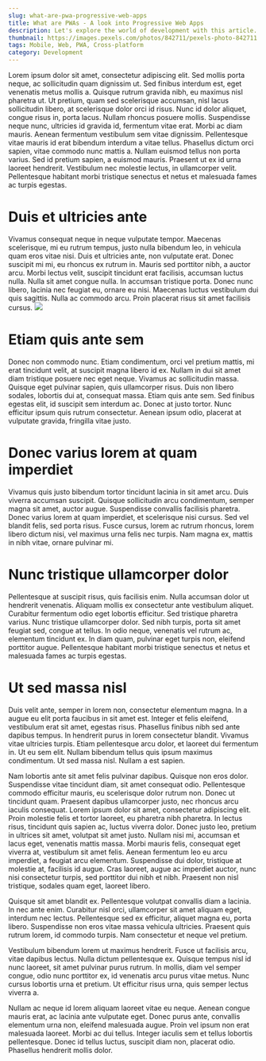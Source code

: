```yaml
---
slug: what-are-pwa-progressive-web-apps
title: What are PWAs - A look into Progressive Web Apps
description: Let's explore the world of development with this article. How to make more efficient applications which are also cross platform
thumbnail: https://images.pexels.com/photos/842711/pexels-photo-842711.jpeg?auto=compress&cs=tinysrgb&w=1260&h=750&dpr=1
tags: Mobile, Web, PWA, Cross-platform
category: Development
---
```


Lorem ipsum dolor sit amet, consectetur adipiscing elit. Sed mollis porta neque, ac sollicitudin quam dignissim ut. Sed finibus interdum est, eget venenatis metus mollis a. Quisque rutrum gravida nibh, eu maximus nisl pharetra ut. Ut pretium, quam sed scelerisque accumsan, nisl lacus sollicitudin libero, at scelerisque dolor orci id risus. Nunc id dolor aliquet, congue risus in, porta lacus. Nullam rhoncus posuere mollis. Suspendisse neque nunc, ultricies id gravida id, fermentum vitae erat. Morbi ac diam mauris. Aenean fermentum vestibulum sem vitae dignissim. Pellentesque vitae mauris id erat bibendum interdum a vitae tellus. Phasellus dictum orci sapien, vitae commodo nunc mattis a. Nullam euismod tellus non porta varius. Sed id pretium sapien, a euismod mauris. Praesent ut ex id urna laoreet hendrerit. Vestibulum nec molestie lectus, in ullamcorper velit. Pellentesque habitant morbi tristique senectus et netus et malesuada fames ac turpis egestas.

# Duis et ultricies ante

Vivamus consequat neque in neque vulputate tempor. Maecenas scelerisque, mi eu rutrum tempus, justo nulla bibendum leo, in vehicula quam eros vitae nisi. Duis et ultricies ante, non vulputate erat. Donec suscipit mi mi, eu rhoncus ex rutrum in. Mauris sed porttitor nibh, a auctor arcu. Morbi lectus velit, suscipit tincidunt erat facilisis, accumsan luctus nulla. Nulla sit amet congue nulla. In accumsan tristique porta. Donec nunc libero, lacinia nec feugiat eu, ornare eu nisi. Maecenas luctus vestibulum dui quis sagittis. Nulla ac commodo arcu. Proin placerat risus sit amet facilisis cursus.
![](https://images.pexels.com/photos/842711/pexels-photo-842711.jpeg?auto=compress&cs=tinysrgb&w=1920&h=1080&dpr=1)

# Etiam quis ante sem

Donec non commodo nunc. Etiam condimentum, orci vel pretium mattis, mi erat tincidunt velit, at suscipit magna libero id ex. Nullam in dui sit amet diam tristique posuere nec eget neque. Vivamus ac sollicitudin massa. Quisque eget pulvinar sapien, quis ullamcorper risus. Duis non libero sodales, lobortis dui at, consequat massa. Etiam quis ante sem. Sed finibus egestas elit, id suscipit sem interdum ac. Donec at justo tortor. Nunc efficitur ipsum quis rutrum consectetur. Aenean ipsum odio, placerat at vulputate gravida, fringilla vitae justo.

# Donec varius lorem at quam imperdiet

Vivamus quis justo bibendum tortor tincidunt lacinia in sit amet arcu. Duis viverra accumsan suscipit. Quisque sollicitudin arcu condimentum, semper magna sit amet, auctor augue. Suspendisse convallis facilisis pharetra. Donec varius lorem at quam imperdiet, et scelerisque nisi cursus. Sed vel blandit felis, sed porta risus. Fusce cursus, lorem ac rutrum rhoncus, lorem libero dictum nisi, vel maximus urna felis nec turpis. Nam magna ex, mattis in nibh vitae, ornare pulvinar mi.

# Nunc tristique ullamcorper dolor

Pellentesque at suscipit risus, quis facilisis enim. Nulla accumsan dolor ut hendrerit venenatis. Aliquam mollis ex consectetur ante vestibulum aliquet. Curabitur fermentum odio eget lobortis efficitur. Sed tristique pharetra varius. Nunc tristique ullamcorper dolor. Sed nibh turpis, porta sit amet feugiat sed, congue at tellus. In odio neque, venenatis vel rutrum ac, elementum tincidunt ex. In diam quam, pulvinar eget turpis non, eleifend porttitor augue. Pellentesque habitant morbi tristique senectus et netus et malesuada fames ac turpis egestas.

# Ut sed massa nisl

Duis velit ante, semper in lorem non, consectetur elementum magna. In a augue eu elit porta faucibus in sit amet est. Integer et felis eleifend, vestibulum erat sit amet, egestas risus. Phasellus finibus nibh sed ante dapibus tempus. In hendrerit purus in lorem consectetur blandit. Vivamus vitae ultricies turpis. Etiam pellentesque arcu dolor, et laoreet dui fermentum in. Ut eu sem elit. Nullam bibendum tellus quis ipsum maximus condimentum. Ut sed massa nisl. Nullam a est sapien.

Nam lobortis ante sit amet felis pulvinar dapibus. Quisque non eros dolor. Suspendisse vitae tincidunt diam, sit amet consequat odio. Pellentesque commodo efficitur mauris, eu scelerisque dolor rutrum non. Donec ut tincidunt quam. Praesent dapibus ullamcorper justo, nec rhoncus arcu iaculis consequat. Lorem ipsum dolor sit amet, consectetur adipiscing elit. Proin molestie felis et tortor laoreet, eu pharetra nibh pharetra. In lectus risus, tincidunt quis sapien ac, luctus viverra dolor. Donec justo leo, pretium in ultrices sit amet, volutpat sit amet justo. Nullam nisi mi, accumsan et lacus eget, venenatis mattis massa. Morbi mauris felis, consequat eget viverra at, vestibulum sit amet felis. Aenean fermentum leo eu arcu imperdiet, a feugiat arcu elementum. Suspendisse dui dolor, tristique at molestie at, facilisis id augue. Cras laoreet, augue ac imperdiet auctor, nunc nisi consectetur turpis, sed porttitor dui nibh et nibh. Praesent non nisl tristique, sodales quam eget, laoreet libero.

Quisque sit amet blandit ex. Pellentesque volutpat convallis diam a lacinia. In nec ante enim. Curabitur nisl orci, ullamcorper sit amet aliquam eget, interdum nec lectus. Pellentesque sed ex efficitur, aliquet magna eu, porta libero. Suspendisse non eros vitae massa vehicula ultricies. Praesent quis rutrum lorem, id commodo turpis. Nam consectetur et neque vel pretium.

Vestibulum bibendum lorem ut maximus hendrerit. Fusce ut facilisis arcu, vitae dapibus lectus. Nulla dictum pellentesque ex. Quisque tempus nisl id nunc laoreet, sit amet pulvinar purus rutrum. In mollis, diam vel semper congue, odio nunc porttitor ex, id venenatis arcu purus vitae metus. Nunc cursus lobortis urna et pretium. Ut efficitur risus urna, quis semper lectus viverra a.

Nullam ac neque id lorem aliquam laoreet vitae eu neque. Aenean congue mauris erat, ac lacinia ante vulputate eget. Donec purus ante, convallis elementum urna non, eleifend malesuada augue. Proin vel ipsum non erat malesuada laoreet. Morbi ac dui tellus. Integer iaculis sem et tellus lobortis pellentesque. Donec id tellus luctus, suscipit diam non, placerat odio. Phasellus hendrerit mollis dolor.
